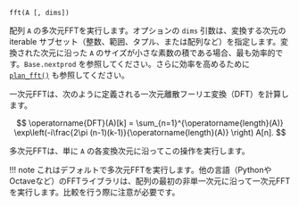 ```
fft(A [, dims])
```

配列 `A` の多次元FFTを実行します。オプションの `dims` 引数は、変換する次元の iterable サブセット（整数、範囲、タプル、または配列など）を指定します。変換された次元に沿った `A` のサイズが小さな素数の積である場合、最も効率的です。`Base.nextprod` を参照してください。さらに効率を高めるために [`plan_fft()`](@ref) も参照してください。

一次元FFTは、次のように定義される一次元離散フーリエ変換（DFT）を計算します。

$$
\operatorname{DFT}(A)[k] =
  \sum_{n=1}^{\operatorname{length}(A)}
  \exp\left(-i\frac{2\pi
  (n-1)(k-1)}{\operatorname{length}(A)} \right) A[n].
$$

多次元FFTは、単に `A` の各変換次元に沿ってこの操作を実行します。

!!! note
    これはデフォルトで多次元FFTを実行します。他の言語（PythonやOctaveなど）のFFTライブラリは、配列の最初の非単一次元に沿って一次元FFTを実行します。比較を行う際に注意が必要です。

